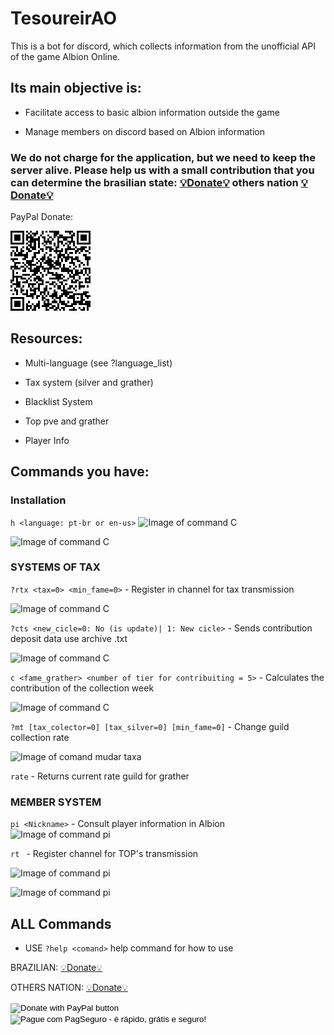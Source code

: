 
# TesoureirAO
This is a bot for discord, which collects information from the unofficial API of the game Albion Online.

## Its main objective is:

- Facilitate access to basic albion information outside the game

- Manage members on discord based on Albion information

### We do not charge for the application, but we need to keep the server alive. Please help us with a small contribution that you can determine the brasilian state: [💡Donate💡](https://pag.ae/7X9NE4isG) others nation [💡Donate💡](https://www.paypal.com/donate?business=DWG2YDSBQFBFJ&item_name=Projects+development+in+python&currency_code=BRL)

PayPal Donate:

![Donate of paypal](https://github.com/LeandroLimaPRO/tesourAO/blob/main/images/paypal_qr.png?raw=true)

## Resources:

* Multi-language (see ?language_list)

* Tax system (silver and grather)

* Blacklist System

* Top pve and grather 

* Player Info


## Commands you have:

### Installation

   ```h <language: pt-br or en-us>```
   ![Image of command C](https://github.com/LeandroLimaPRO/tesourAO/blob/main/images/h.png?raw=true)


   ![Image of command C](https://github.com/LeandroLimaPRO/tesourAO/blob/main/images/hus.png?raw=true)

### SYSTEMS OF TAX
   ```?rtx <tax=0> <min_fame=0>``` - 
   Register in channel for tax transmission

   ![Image of command C](https://github.com/LeandroLimaPRO/tesourAO/blob/main/images/caloteirinhos.png?raw=true)

   ```?cts <new_cicle=0: No (is update)| 1: New cicle>``` - 
   Sends contribution deposit data use archive .txt 

   ![Image of command C](https://github.com/LeandroLimaPRO/tesourAO/blob/main/images/cts.png?raw=true)

   ```c <fame_grather> <number of tier for contribuiting = 5>``` - Calculates the contribution of the collection week

   ![Image of command C](https://github.com/LeandroLimaPRO/tesourAO/blob/main/images/c_c.png?raw=true)


   ```?mt [tax_colector=0] [tax_silver=0] [min_fame=0]``` - Change guild collection rate
   
   ![Image of comand mudar taxa](https://github.com/LeandroLimaPRO/tesourAO/blob/main/images/c_m.png?raw=true)

   ```rate``` - Returns current rate guild for grather

### MEMBER SYSTEM

   ```pi <Nickname>``` - Consult player information in Albion
   ![Image of command pi](https://github.com/LeandroLimaPRO/tesourAO/blob/main/images/c_pi.png?raw=true)


   ```rt ``` - Register channel for TOP's transmission
   
   ![Image of command pi](https://github.com/LeandroLimaPRO/tesourAO/blob/main/images/top_pve.png?raw=true)

   ![Image of command pi](https://github.com/LeandroLimaPRO/tesourAO/blob/main/images/top_coleta.png?raw=true)
   
## ALL Commands

* USE ```?help <comand>``` help command for how to use

BRAZILIAN: [💡Donate💡](https://pag.ae/7X9NE4isG)
   
OTHERS NATION: [💡Donate💡](https://www.paypal.com/donate?business=DWG2YDSBQFBFJ&item_name=Projects+development+in+python&currency_code=BRL)

<form action="https://www.paypal.com/donate" method="post" target="_top">
<input type="hidden" name="business" value="DWG2YDSBQFBFJ" />
<input type="hidden" name="item_name" value="Projects development in python" />
<input type="hidden" name="currency_code" value="BRL" />
<input type="image" src="https://www.paypalobjects.com/en_US/i/btn/btn_donate_LG.gif" border="0" name="submit" title="PayPal - The safer, easier way to pay online!" alt="Donate with PayPal button" />
<img alt="" border="0" src="https://www.paypal.com/en_BR/i/scr/pixel.gif" width="1" height="1" />
</form>

<!-- INICIO FORMULARIO BOTAO PAGSEGURO -->
<form action="https://pagseguro.uol.com.br/checkout/v2/donation.html" method="post">
<!-- NÃO EDITE OS COMANDOS DAS LINHAS ABAIXO -->
<input type="hidden" name="currency" value="BRL" />
<input type="hidden" name="receiverEmail" value="leo_lima_nascimento@hotmail.com" />
<input type="hidden" name="iot" value="button" />
<input type="image" src="https://stc.pagseguro.uol.com.br/public/img/botoes/doacoes/120x53-doar-azul.gif" name="submit" alt="Pague com PagSeguro - é rápido, grátis e seguro!" />
</form>
<!-- FINAL FORMULARIO BOTAO PAGSEGURO -->
